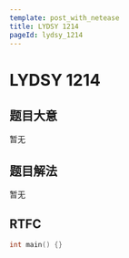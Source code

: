 ```yaml
---
template: post_with_netease
title: LYDSY 1214
pageId: lydsy_1214
---
```


# LYDSY 1214

## 题目大意
暂无

## 题目解法
暂无

## RTFC

```cpp
int main() {}
```
